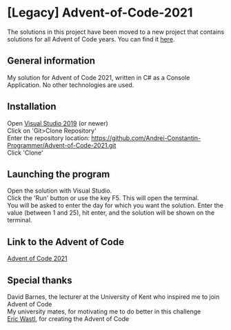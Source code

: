 # [Legacy] Advent-of-Code-2021

The solutions in this project have been moved to a new project that contains solutions for all Advent of Code years. You can find it [here](https://github.com/Andrei-Constantin-Programmer/Advent-of-Code).


## General information
My solution for Advent of Code 2021, written in C# as a Console Application. No other technologies are used.

## Installation
Open [Visual Studio 2019](https://visualstudio.microsoft.com/downloads/) (or newer)  
Click on 'Git>Clone Repository'  
Enter the repository location: https://github.com/Andrei-Constantin-Programmer/Advent-of-Code-2021.git  
Click 'Clone'  

## Launching the program
Open the solution with Visual Studio.  
Click the 'Run' button or use the key F5. This will open the terminal.  
You will be asked to enter the day for which you want the solution. Enter the value (between 1 and 25), hit enter, and the solution will be shown on the terminal.  

## Link to the Advent of Code
[Advent of Code 2021](https://www.google.com "Advent of Code")

## Special thanks
David Barnes, the lecturer at the University of Kent who inspired me to join Advent of Code  
My university mates, for motivating me to do better in this challenge  
[Eric Wastl](http://was.tl/), for creating the Advent of Code
